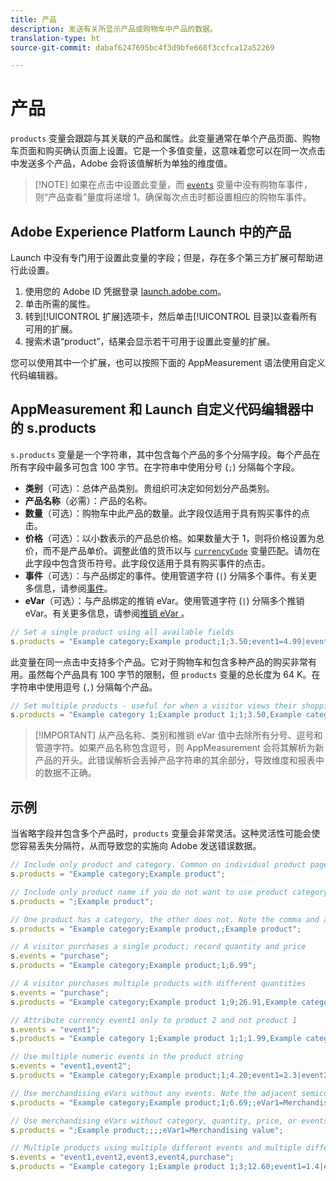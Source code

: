 ```yaml
---
title: 产品
description: 发送有关所显示产品或购物车中产品的数据。
translation-type: ht
source-git-commit: dabaf6247695bc4f3d9bfe668f3ccfca12a52269

---
```



# 产品

`products` 变量会跟踪与其关联的产品和属性。此变量通常在单个产品页面、购物车页面和购买确认页面上设置。它是一个多值变量，这意味着您可以在同一次点击中发送多个产品，Adobe 会将该值解析为单独的维度值。

>[!NOTE] 如果在点击中设置此变量，而 [`events`](events/events-overview.md) 变量中没有购物车事件，则“产品查看”量度将递增 1。确保每次点击时都设置相应的购物车事件。

## Adobe Experience Platform Launch 中的产品

Launch 中没有专门用于设置此变量的字段；但是，存在多个第三方扩展可帮助进行此设置。

1. 使用您的 Adobe ID 凭据登录 [launch.adobe.com](https://launch.adobe.com)。
2. 单击所需的属性。
3. 转到[!UICONTROL 扩展]选项卡，然后单击[!UICONTROL 目录]以查看所有可用的扩展。
4. 搜索术语“product”，结果会显示若干可用于设置此变量的扩展。

您可以使用其中一个扩展，也可以按照下面的 AppMeasurement 语法使用自定义代码编辑器。

## AppMeasurement 和 Launch 自定义代码编辑器中的 s.products

`s.products` 变量是一个字符串，其中包含每个产品的多个分隔字段。每个产品在所有字段中最多可包含 100 字节。在字符串中使用分号 (`;`) 分隔每个字段。

* **类别**（可选）：总体产品类别。贵组织可决定如何划分产品类别。
* **产品名称**（必需）：产品的名称。
* **数量**（可选）：购物车中此产品的数量。此字段仅适用于具有购买事件的点击。
* **价格**（可选）：以小数表示的产品总价格。如果数量大于 1，则将价格设置为总价，而不是产品单价。调整此值的货币以与 [`currencyCode`](../config-vars/currencycode.md) 变量匹配。请勿在此字段中包含货币符号。此字段仅适用于具有购买事件的点击。
* **事件**（可选）：与产品绑定的事件。使用管道字符 (`|`) 分隔多个事件。有关更多信息，请参阅[事件](events/events-overview.md)。
* **eVar**（可选）：与产品绑定的推销 eVar。使用管道字符 (`|`) 分隔多个推销 eVar。有关更多信息，请参阅[推销 eVar ](../../../components/c-variables/c-merch-variables/var-merchandising.md)。

```js
// Set a single product using all available fields
s.products = "Example category;Example product;1;3.50;event1=4.99|event2=5.99;eVar1=Example merchandising value 1|eVar2=Example merchandising value 2";
```

此变量在同一点击中支持多个产品。它对于购物车和包含多种产品的购买非常有用。虽然每个产品具有 100 字节的限制，但 `products` 变量的总长度为 64 K。在字符串中使用逗号 (`,`) 分隔每个产品。

```js
// Set multiple products - useful for when a visitor views their shopping cart
s.products = "Example category 1;Example product 1;1;3.50,Example category 2;Example product 2,1,5.99";
```

>[!IMPORTANT] 从产品名称、类别和推销 eVar 值中去除所有分号、逗号和管道字符。如果产品名称包含逗号，则 AppMeasurement 会将其解析为新产品的开头。此错误解析会丢掉产品字符串的其余部分，导致维度和报表中的数据不正确。

## 示例

当省略字段并包含多个产品时，`products` 变量会非常灵活。这种灵活性可能会使您容易丢失分隔符，从而导致您的实施向 Adobe 发送错误数据。

```js
// Include only product and category. Common on individual product pages
s.products = "Example category;Example product";

// Include only product name if you do not want to use product category
s.products = ";Example product";

// One product has a category, the other does not. Note the comma and adjacent semicolon to omit category
s.products = "Example category;Example product,;Example product";

// A visitor purchases a single product; record quantity and price
s.events = "purchase";
s.products = "Example category;Example product;1;6.99";

// A visitor purchases multiple products with different quantities
s.events = "purchase";
s.products = "Example category;Example product 1;9;26.91,Example category;Example product 2;4;9.96";

// Attribute currency event1 only to product 2 and not product 1
s.events = "event1";
s.products = "Example category 1;Example product 1;1;1.99,Example category 2;Example product 2;1;2.69;event1=1.29";

// Use multiple numeric events in the product string
s.events = "event1,event2";
s.products = "Example category;Example product;1;4.20;event1=2.3|event2=5";

// Use merchandising eVars without any events. Note the adjacent semicolons to skip events
s.products = "Example category;Example product;1;6.69;;eVar1=Merchandising value";

// Use merchandising eVars without category, quantity, price, or events
s.products = ";Example product;;;;eVar1=Merchandising value";

// Multiple products using multiple different events and multiple different merchandising eVars
s.events = "event1,event2,event3,event4,purchase";
s.products = "Example category 1;Example product 1;3;12.60;event1=1.4|event2=9;eVar1=Merchandising value|eVar2=Another merchandising value,Example category 2;Example product 2;1;59.99;event3=6.99|event4=1;eVar3=Merchandising value 3|eVar4=Example value four";
```
